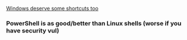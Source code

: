 [Windows deserve some shortcuts too](https://www.lifewire.com/command-line-commands-for-control-panel-applets-2626060)
### PowerShell is as good/better than Linux shells (worse if you have security vul)
